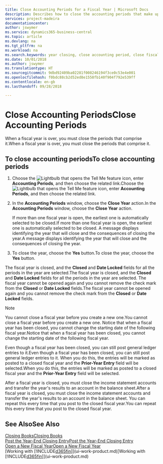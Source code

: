 ```yaml
---
title: Close Accounting Periods for a Fiscal Year | Microsoft Docs
description: Describes how to close the accounting periods that make up the fiscal year.
services: project-madeira
documentationcenter: 
author: jswymer
ms.service: dynamics365-business-central
ms.topic: article
ms.devlang: na
ms.tgt_pltfrm: na
ms.workload: na
ms.search.keywords: year closing, close accounting period, close fiscal year, bank account detailed trial balance
ms.date: 10/01/2018
ms.author: jswymer
ms.translationtype: HT
ms.sourcegitcommit: 9dbd92409ba02281f008246194f3ce0c53e4e001
ms.openlocfilehash: f0bdc88cb2d52ed8e1558fb140f904f792e539ff
ms.contentlocale: en-gb
ms.lasthandoff: 09/28/2018

---
```

# <a name="close-accounting-periods"></a><span data-ttu-id="f9c7b-103">Close Accounting Periods</span><span class="sxs-lookup"><span data-stu-id="f9c7b-103">Close Accounting Periods</span></span>
<span data-ttu-id="f9c7b-104">When a fiscal year is over, you must close the periods that comprise it.</span><span class="sxs-lookup"><span data-stu-id="f9c7b-104">When a fiscal year is over, you must close the periods that comprise it.</span></span>

## <a name="to-close-accounting-periods"></a><span data-ttu-id="f9c7b-105">To close accounting periods</span><span class="sxs-lookup"><span data-stu-id="f9c7b-105">To close accounting periods</span></span>
1. <span data-ttu-id="f9c7b-106">Choose the ![Lightbulb that opens the Tell Me feature](media/ui-search/search_small.png "Tell me what you want to do") icon, enter **Accounting Periods**, and then choose the related link.</span><span class="sxs-lookup"><span data-stu-id="f9c7b-106">Choose the ![Lightbulb that opens the Tell Me feature](media/ui-search/search_small.png "Tell me what you want to do") icon, enter **Accounting Periods**, and then choose the related link.</span></span>
2. <span data-ttu-id="f9c7b-107">In the **Accounting Periods** window, choose the **Close Year** action.</span><span class="sxs-lookup"><span data-stu-id="f9c7b-107">In the **Accounting Periods** window, choose the **Close Year** action.</span></span>

    <span data-ttu-id="f9c7b-108">If more than one fiscal year is open, the earliest one is automatically selected to be closed.</span><span class="sxs-lookup"><span data-stu-id="f9c7b-108">If more than one fiscal year is open, the earliest one is automatically selected to be closed.</span></span> <span data-ttu-id="f9c7b-109">A message displays identifying the year that will close and the consequences of closing the year.</span><span class="sxs-lookup"><span data-stu-id="f9c7b-109">A message displays identifying the year that will close and the consequences of closing the year.</span></span>
3. <span data-ttu-id="f9c7b-110">To close the year, choose the **Yes** button.</span><span class="sxs-lookup"><span data-stu-id="f9c7b-110">To close the year, choose the **Yes** button.</span></span>

<span data-ttu-id="f9c7b-111">The fiscal year is closed, and the **Closed** and **Date Locked** fields for all the periods in the year are selected.</span><span class="sxs-lookup"><span data-stu-id="f9c7b-111">The fiscal year is closed, and the **Closed** and **Date Locked** fields for all the periods in the year are selected.</span></span> <span data-ttu-id="f9c7b-112">The fiscal year cannot be opened again and you cannot remove the check mark from the **Closed** or **Date Locked** fields.</span><span class="sxs-lookup"><span data-stu-id="f9c7b-112">The fiscal year cannot be opened again and you cannot remove the check mark from the **Closed** or **Date Locked** fields.</span></span>

> [!NOTE]  
>   <span data-ttu-id="f9c7b-113">You cannot close a fiscal year before you create a new one.</span><span class="sxs-lookup"><span data-stu-id="f9c7b-113">You cannot close a fiscal year before you create a new one.</span></span> <span data-ttu-id="f9c7b-114">Notice that when a fiscal year has been closed, you cannot change the starting date of the following fiscal year.</span><span class="sxs-lookup"><span data-stu-id="f9c7b-114">Notice that when a fiscal year has been closed, you cannot change the starting date of the following fiscal year.</span></span>

<span data-ttu-id="f9c7b-115">Even though a fiscal year has been closed, you can still post general ledger entries to it.</span><span class="sxs-lookup"><span data-stu-id="f9c7b-115">Even though a fiscal year has been closed, you can still post general ledger entries to it.</span></span> <span data-ttu-id="f9c7b-116">When you do this, the entries will be marked as posted to a closed fiscal year and the **Prior-Year Entry** field will be selected.</span><span class="sxs-lookup"><span data-stu-id="f9c7b-116">When you do this, the entries will be marked as posted to a closed fiscal year and the **Prior-Year Entry** field will be selected.</span></span>

<span data-ttu-id="f9c7b-117">After a fiscal year is closed, you must close the income statement accounts and transfer the year's results to an account in the balance sheet.</span><span class="sxs-lookup"><span data-stu-id="f9c7b-117">After a fiscal year is closed, you must close the income statement accounts and transfer the year's results to an account in the balance sheet.</span></span> <span data-ttu-id="f9c7b-118">You can repeat this every time that you post to the closed fiscal year.</span><span class="sxs-lookup"><span data-stu-id="f9c7b-118">You can repeat this every time that you post to the closed fiscal year.</span></span>

## <a name="see-also"></a><span data-ttu-id="f9c7b-119">See Also</span><span class="sxs-lookup"><span data-stu-id="f9c7b-119">See Also</span></span>
[<span data-ttu-id="f9c7b-120">Closing Books</span><span class="sxs-lookup"><span data-stu-id="f9c7b-120">Closing Books</span></span>](year-close-books.md)  
[<span data-ttu-id="f9c7b-121">Post the Year-End Closing Entry</span><span class="sxs-lookup"><span data-stu-id="f9c7b-121">Post the Year-End Closing Entry</span></span>](year-how-post-year-end-close-entry.md)  
[<span data-ttu-id="f9c7b-122">Open a New Fiscal Year</span><span class="sxs-lookup"><span data-stu-id="f9c7b-122">Open a New Fiscal Year</span></span>](finance-how-open-new-fiscal-year.md)  
<span data-ttu-id="f9c7b-123">[Working with [!INCLUDE[d365fin](includes/d365fin_md.md)]](ui-work-product.md)</span><span class="sxs-lookup"><span data-stu-id="f9c7b-123">[Working with [!INCLUDE[d365fin](includes/d365fin_md.md)]](ui-work-product.md)</span></span>

